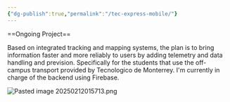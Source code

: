 ```yaml
---
{"dg-publish":true,"permalink":"/tec-express-mobile/"}
---
```


==Ongoing Project==

Based on integrated tracking and mapping systems, the plan is to bring information faster and more reliably to users by adding telemetry and data handling and prevision. Specifically for the students that use the off-campus transport provided by Tecnologico de Monterrey. I'm currently in charge of the backend using Firebase.


![Pasted image 20250212015713.png](/img/user/imagenes/Pasted%20image%2020250212015713.png)